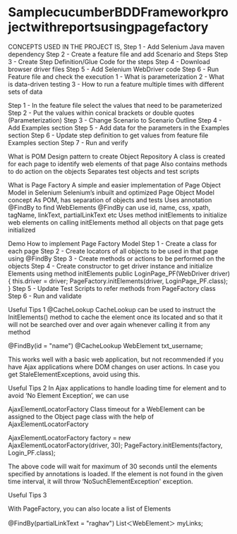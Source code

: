 # SamplecucumberBDDFrameworkprojectwithreportsusingpagefactory
CONCEPTS USED IN THE PROJECT IS,
Step 1 - Add Selenium Java maven dependency
Step 2 - Create a feature file and add Scenario and Steps
Step 3 - Create Step Definition/Glue Code for the steps
Step 4 - Download browser driver files 
Step 5 - Add Selenium WebDriver code
Step 6 - Run Feature file and check the execution
1 - What is parameterization
2 - What is data-driven testing
3 - How to run a feature multiple times with different sets of data


Step 1 - In the feature file select the values that need to be parameterized
Step 2 - Put the values within conical brackets or double quotes (Parameterization)
Step 3 - Change Scenario to Scenario Outline
Step 4 - Add Examples section
Step 5 - Add data for the parameters in the Examples section
Step 6 - Update step definition to get values from feature file Examples section
Step 7 - Run and verify

What is POM
Design pattern to create Object Repository
A class is created for each page to identify web elements of that page
Also contains methods to do action on the objects
Separates test objects and test scripts




What is Page Factory
A simple and easier implementation of Page Object Model in Selenium
Selenium’s inbuilt and optimized Page Object Model concept
As POM, has separation of objects and tests
Uses annotation @FindBy to find WebElements
@FindBy can use id, name, css, xpath, tagName, linkText, partialLinkText etc
Uses method initElements to initialize web elements
on calling initElements method all objects on that page gets initialized

Demo How to implement Page Factory Model
Step 1 - Create a class for each page
Step 2 - Create locators of all objects to be used in that page using @FindBy
Step 3 - Create methods or actions to be performed on the objects
Step 4 - Create constructor to get driver instance and 
                initialize Elements using method initElements
public LoginPage_PF(WebDriver driver) {
  this.driver = driver;
  PageFactory.initElements(driver, LoginPage_PF.class);
 }
Step 5 - Update Test Scripts to refer methods from PageFactory class
Step 6 - Run and validate

Useful Tips 1
@CacheLookup
CacheLookup can be used to instruct the InitElements() method to cache the element once its located and so that it will not be searched over and over again whenever calling it from any method

@FindBy(id = "name") 
@CacheLookup
WebElement txt_username;

This works well with a basic web application, but not recommended if you have Ajax applications where DOM changes on user actions.
In case you get StaleElementExceptions, avoid using this.

Useful Tips 2
In Ajax applications to handle loading time for element and to avoid 
‘No Element Exception’, we can use

AjaxElementLocatorFactory Class
timeout for a WebElement can be assigned to the Object page class with the help of AjaxElementLocatorFactory 

AjaxElementLocatorFactory factory = new AjaxElementLocatorFactory(driver, 30);
PageFactory.initElements(factory, Login_PF.class);

The above code will wait for maximum of 30 seconds until the elements specified by annotations is loaded. 
If the element is not found in the given time interval, it will throw ‘NoSuchElementException' exception.

Useful Tips 3

With PageFactory, you can also locate a list of Elements

@FindBy(partialLinkText = "raghav")
List＜WebElement＞ myLinks;
